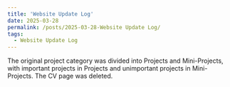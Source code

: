 ```yaml
---
title: 'Website Update Log'
date: 2025-03-28
permalink: /posts/2025-03-28-Website Update Log/
tags:
  - Website Update Log
---
```


The original project category was divided into Projects and Mini-Projects, with important projects in Projects and unimportant projects in Mini-Projects. The CV page was deleted.